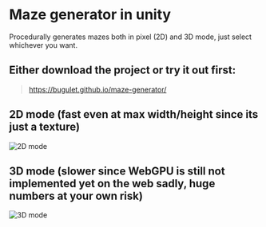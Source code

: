 # Maze generator in unity
Procedurally generates mazes both in pixel (2D) and 3D mode, just select whichever you want.

## Either download the project or try it out first:
>https://bugulet.github.io/maze-generator/

## 2D mode (fast even at max width/height since its just a texture)
![2D mode](https://image.prntscr.com/image/eM3S75H1QUuir4UFieIAhg.png)
## 3D mode (slower since WebGPU is still not implemented yet on the web sadly, huge numbers at your own risk)
![3D mode](https://image.prntscr.com/image/UdmT5AUFRW2V-CXWKwCh1Q.png)


